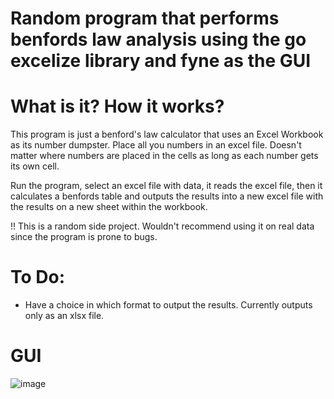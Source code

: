 # Random program that performs benfords law analysis using the go excelize library and fyne as the GUI

# What is it? How it works?
This program is just a benford's law calculator that uses an Excel Workbook as its number dumpster.
Place all you numbers in an excel file. Doesn't matter where numbers are placed in the cells as long as each number gets its own cell.

Run the program, select an excel file with data, it reads the excel file, then it calculates a benfords table and outputs the results into a new excel file with the results on a new sheet within the workbook.

!! This is a random side project. Wouldn't recommend using it on real data since the program is prone to bugs.

# To Do:
- Have a choice in which format to output the results. Currently outputs only as an xlsx file.

# GUI
![image](https://user-images.githubusercontent.com/93850550/165642192-7971f879-4109-4066-b4f5-1ea98bcd8aa2.png)
